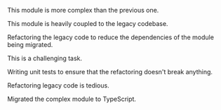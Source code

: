 This module is more complex than the previous one.

This module is heavily coupled to the legacy codebase.

Refactoring the legacy code to reduce the dependencies of the module being migrated.

This is a challenging task.

Writing unit tests to ensure that the refactoring doesn't break anything.

Refactoring legacy code is tedious.

Migrated the complex module to TypeScript.